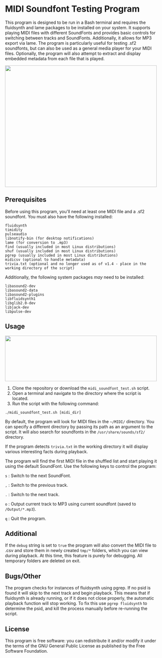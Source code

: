 # MIDI Soundfont Testing Program
This program is designed to be run in a Bash terminal and requires the fluidsynth and lame packages to be installed on your system. It supports playing MIDI files with different SoundFonts and provides basic controls for switching between tracks and SoundFonts. Additionally, it allows for MP3 export via lame. The program is particularly useful for testing .sf2 soundfonts, but can also be used as a general media player for your MIDI files. Optionally, the program will also attempt to extract and display embedded metadata from each file that is played.   

<img src="https://github.com/user-attachments/assets/a29dbbaf-25dd-4dea-a085-85b1576b840b" width="500" height="400">


## Prerequisites
Before using this program, you'll need at least one MIDI file and a .sf2 soundfont. You must also have the following installed:

```
fluidsynth
timidity
pulseaudio
libnotify-bin (for desktop notifications)
lame (for conversion to .mp3)
find (usually included in most Linux distributions)
shuf (usually included in most Linux distributions)
pgrep (usually included in most Linux distributions)
midicsv (optional to handle metadata)
trivia.txt (optional and no longer used as of v1.4 - place in the working directory of the script)
```

Additionally, the following system packages _may_ need to be installed:

```
libasound2-dev
libasound2-data
libasound2-plugins
libfluidsynth1
libglib2.0-dev
libjack-dev
libpulse-dev
```

## Usage
<img src="https://user-images.githubusercontent.com/38471159/236703573-3f424a06-1703-40fe-ac5e-98d45266d16e.png" width="500" height="150">

1. Clone the repository or download the `midi_soundfont_test.sh` script.
2. Open a terminal and navigate to the directory where the script is located.
3. Run the script with the following command:

```
./midi_soundfont_test.sh [midi_dir]
```

By default, the program will look for MIDI files in the `~/MIDI/` directory. You can specify a different directory by passing its path as an argument to the script. It will also search for soundfonts in the `/usr/share/sounds/sf2/` directory.

If the program detects `trivia.txt` in the working directory it will display various interesting facts during playback. 

The program will find the first MIDI file in the shuffled list and start playing it using the default SoundFont.
Use the following keys to control the program:

`s` : Switch to the next SoundFont.

`,` : Switch to the previous track.

`.` : Switch to the next track.

`o` : Output current track to MP3 using current soundfont (saved to `/Output/*.mp3`). 

`q` : Quit the program.

## Additional
If the `debug` string is set to `true` the program will also convert the MIDI file to .csv and store them in newly created `tmp/*` folders, which you can view during playback. At this time, this feature is purely for debugging. All temporary folders are deleted on exit.

## Bugs/Other
The program checks for instances of fluidsynth using pgrep. If no psid is found it will skip to the next track and begin playback. This means that if fluidsynth is already running, or if it does not close properly, the automatic playback function will stop working. To fix this use `pgrep fluidsynth` to determine the psid, and kill the process manually before re-running the script.  

## License

This program is free software: you can redistribute it and/or modify
it under the terms of the GNU General Public License as published by
the Free Software Foundation.
